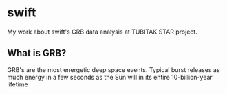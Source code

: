 # swift
My work about swift's GRB data analysis at TUBITAK STAR project.

## What is GRB?
GRB's are the most energetic deep space events. Typical burst releases as much energy in a few seconds as the Sun will in its entire 10-billion-year lifetime
